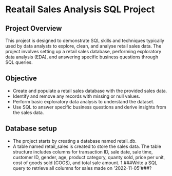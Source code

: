 # Reatail Sales Analysis SQL Project
## Project Overview
This project is designed to demonstrate SQL skills and techniques typically used by data analysts to explore, clean, and analyse retail sales data. The project involves setting up a retail sales database, performing exploratory data analysis (EDA), and answering specific business questions through SQL queries. 
## Objective
- Create and populate a retail sales database with the provided sales data.
- Identify and remove any records with missing or null values.
- Perform basic exploratory data analysis to understand the dataset.
- Use SQL to answer specific business questions and derive insights from the sales data.
## Database setup
- The project starts by creating a database named retail_db.
- A table named retail_sales is created to store the sales data. The table structure includes columns for transaction ID, sale date, sale time, customer ID, gender, age, product category, quanty sold, price per unit, cost of goods sold (COGS), and total sale amount.
1.###Write a SQL query to retrieve all columns for sales made on '2022-11-05'###?





